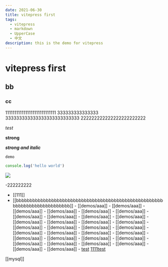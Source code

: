 ```yaml
---
date: 2021-06-30
title: vitepress first
tags:
  - vitepress
  - markdown
  - UpperCase
  - 中文
description: this is the demo for vitepress
---
```


# vitepress first

## bb

### cc

1111111111111111111111111111 333333333333333 333333333333333333333333333 222222222222222222222222

_test_

**strong**

**_strong and italic_**

`demo`

```js
console.log('hello world')
```

![](https://img-20221128.oss-cn-shanghai.aliyuncs.com/img-2023-05/202411291706301.png)

-222222222

- [[111]]
- [[bbbbbbbbbbbbbbbbbbbbbbbbbbbbbbbbbbbbbbbbbbbbbbbbbbbbbbbbbbbbbbbbbbbbbbbbbbb]] - [[demos/aaa]] - [[demos/aaa]] - [[demos/aaa]] - [[demos/aaa]] - [[demos/aaa]] - [[demos/aaa]] - [[demos/aaa]] - [[demos/aaa]] - [[demos/aaa]] - [[demos/aaa]] - [[demos/aaa]] - [[demos/aaa]] - [[demos/aaa]] - [[demos/aaa]] - [[demos/aaa]] - [[demos/aaa]] - [[demos/aaa]] - [[demos/aaa]] - [[demos/aaa]] - [[demos/aaa]] - [[demos/aaa]] - [[demos/aaa]] - [[demos/aaa]] - [[demos/aaa]] - [[demos/aaa]] - [[demos/aaa]] - [[demos/aaa]] - [[demos/aaa]] - [[demos/aaa]] - [[demos/aaa]] - [[demos/aaa]] - [[demos/aaa]] - [test](./111.md) <a href="./111111.md">1111test</a>

[[mysql]]
